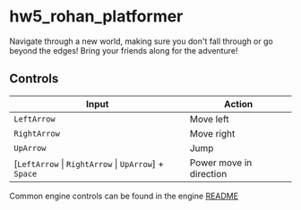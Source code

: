 # hw5_rohan_platformer
Navigate through a new world, making sure you don't fall through or go beyond the edges! Bring your friends along for the adventure!

## Controls
| Input                                                | Action                  |
|------------------------------------------------------|-------------------------|
| `LeftArrow`                                          | Move left               |
| `RightArrow`                                         | Move right              |
| `UpArrow`                                            | Jump                    |
| [`LeftArrow` \| `RightArrow` \| `UpArrow`] + `Space` | Power move in direction |

Common engine controls can be found in the engine [README](../../../README.md#common-inputs)